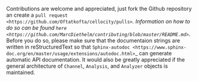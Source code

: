 Contributions are welcome and appreciated, just fork the Github repository an create a `pull request <https://github.com/Oftatkofta/cellocity/pulls>`_. Information on how to do so can be found `here <https://github.com/MarcDiethelm/contributing/blob/master/README.md>`_. Before you do so, please make sure that the documentaion strings are written in reStructuredText so that `Sphinx-autodoc <https://www.sphinx-doc.org/en/master/usage/extensions/autodoc.html>`_ can generate automatic API documentation. It would also be greatly appreciated if the general architecture of ``Channel``, ``Analysis``, and ``Analyzer`` objects is maintained.
